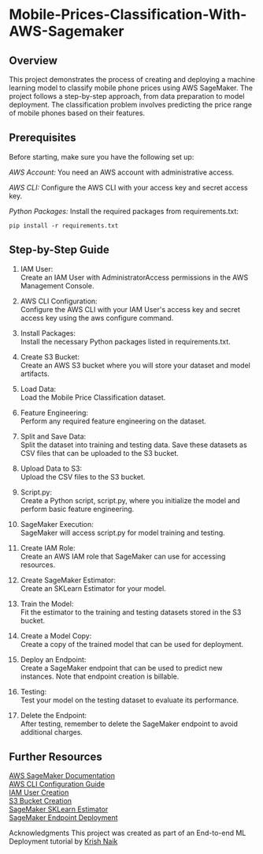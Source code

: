 # Mobile-Prices-Classification-With-AWS-Sagemaker

## Overview
This project demonstrates the process of creating and deploying a machine learning model to classify mobile phone prices using AWS SageMaker. The project follows a step-by-step approach, from data preparation to model deployment. The classification problem involves predicting the price range of mobile phones based on their features.

## Prerequisites
Before starting, make sure you have the following set up:

*AWS Account:* You need an AWS account with administrative access.

*AWS CLI:* Configure the AWS CLI with your access key and secret access key.

*Python Packages:* Install the required packages from requirements.txt:

```
pip install -r requirements.txt
```

## Step-by-Step Guide
1. IAM User: <br>
Create an IAM User with AdministratorAccess permissions in the AWS Management Console.

2. AWS CLI Configuration: <br>
Configure the AWS CLI with your IAM User's access key and secret access key using the aws configure command.

3. Install Packages: <br>
Install the necessary Python packages listed in requirements.txt.

4. Create S3 Bucket: <br>
Create an AWS S3 bucket where you will store your dataset and model artifacts.

5. Load Data: <br>
Load the Mobile Price Classification dataset.

6. Feature Engineering: <br>
Perform any required feature engineering on the dataset.

7. Split and Save Data: <br>
Split the dataset into training and testing data. Save these datasets as CSV files that can be uploaded to the S3 bucket.

8. Upload Data to S3: <br>
Upload the CSV files to the S3 bucket.

9. Script.py: <br>
Create a Python script, script.py, where you initialize the model and perform basic feature engineering.

10. SageMaker Execution: <br>
SageMaker will access script.py for model training and testing.

11. Create IAM Role: <br>
Create an AWS IAM role that SageMaker can use for accessing resources.

12. Create SageMaker Estimator: <br>
Create an SKLearn Estimator for your model.

13. Train the Model: <br>
Fit the estimator to the training and testing datasets stored in the S3 bucket.

14. Create a Model Copy: <br>
Create a copy of the trained model that can be used for deployment.

15. Deploy an Endpoint: <br>
Create a SageMaker endpoint that can be used to predict new instances. Note that endpoint creation is billable.

16. Testing: <br>
Test your model on the testing dataset to evaluate its performance.

17. Delete the Endpoint: <br>
After testing, remember to delete the SageMaker endpoint to avoid additional charges.

## Further Resources
[AWS SageMaker Documentation](https://docs.aws.amazon.com/sagemaker/latest/dg/whatis.html) <br>
[AWS CLI Configuration Guide](https://docs.aws.amazon.com/cli/latest/userguide/cli-configure-files.html) <br>
[IAM User Creation](https://docs.aws.amazon.com/IAM/latest/UserGuide/id_users_create.html) <br>
[S3 Bucket Creation](https://docs.aws.amazon.com/AmazonS3/latest/userguide/creating-bucket.html) <br>
[SageMaker SKLearn Estimator](https://sagemaker.readthedocs.io/en/stable/frameworks/sklearn/using_sklearn.html) <br>
[SageMaker Endpoint Deployment](https://sagemaker.readthedocs.io/en/stable/frameworks/sklearn/using_sklearn.html)

Acknowledgments
This project was created as part of an End-to-end ML Deployment tutorial by [Krish Naik](https://www.youtube.com/@krishnaik06)
